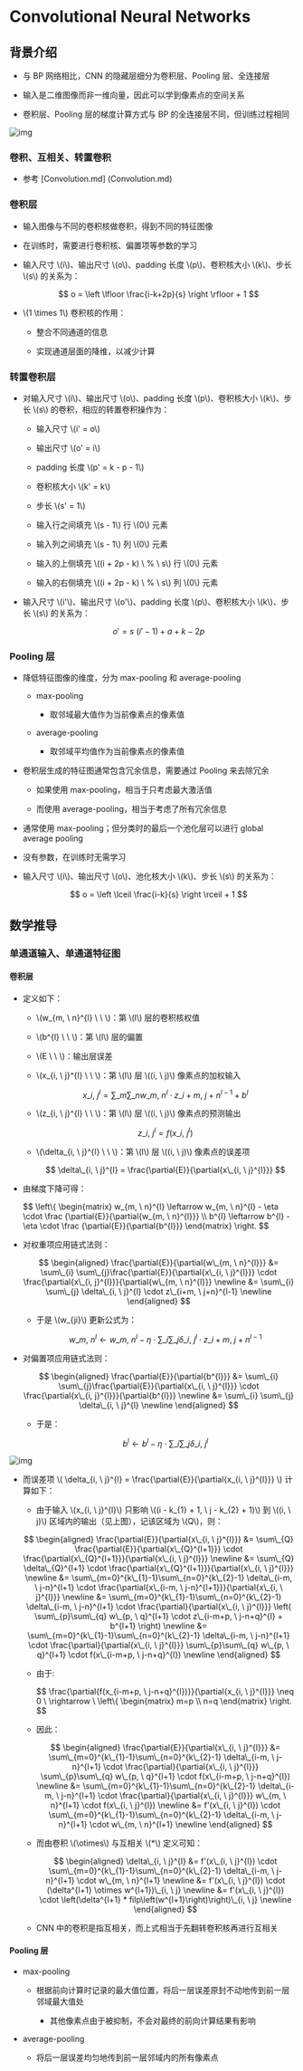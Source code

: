 <script type="text/javascript" src="http://cdn.mathjax.org/mathjax/latest/MathJax.js?config=default"></script>

# Convolutional Neural Networks

## 背景介绍

- 与 BP 网络相比，CNN 的隐藏层细分为卷积层、Pooling 层、全连接层

- 输入是二维图像而非一维向量，因此可以学到像素点的空间关系

- 卷积层、Pooling 层的梯度计算方式与 BP 的全连接层不同，但训练过程相同

![img](images/lenet.png)

### 卷积、互相关、转置卷积

- 参考 [Convolution.md] (Convolution.md)

### 卷积层

- 输入图像与不同的卷积核做卷积，得到不同的特征图像

- 在训练时，需要进行卷积核、偏置项等参数的学习

- 输入尺寸 \\(i\\)、输出尺寸 \\(o\\)、padding 长度 \\(p\\)、卷积核大小 \\(k\\)、步长 \\(s\\) 的关系为：

	$$ o = \left \lfloor \frac{i-k+2p}{s} \right \rfloor + 1 $$

- \\(1 \times 1\\) 卷积核的作用：

	- 整合不同通道的信息

	- 实现通道层面的降维，以减少计算

### 转置卷积层

- 对输入尺寸 \\(i\\)、输出尺寸 \\(o\\)、padding 长度 \\(p\\)、卷积核大小 \\(k\\)、步长 \\(s\\) 的卷积，相应的转置卷积操作为：

	- 输入尺寸 \\(i' = o\\)

	- 输出尺寸 \\(o' = i\\)

	- padding 长度 \\(p' = k - p - 1\\)

	- 卷积核大小 \\(k' = k\\)

	- 步长 \\(s' = 1\\)

	- 输入行之间填充 \\(s - 1\\) 行 \\(0\\) 元素

	- 输入列之间填充 \\(s - 1\\) 列 \\(0\\) 元素

	- 输入的上侧填充 \\((i + 2p - k) \ \% \ s\\) 行 \\(0\\) 元素

	- 输入的右侧填充 \\((i + 2p - k) \ \% \ s\\) 列 \\(0\\) 元素

- 输入尺寸 \\(i'\\)、输出尺寸 \\(o'\\)、padding 长度 \\(p\\)、卷积核大小 \\(k\\)、步长 \\(s\\) 的关系为：

	$$ o' = s \ (i'-1) + a + k - 2p $$

### Pooling 层

- 降低特征图像的维度，分为 max-pooling 和 average-pooling

	- max-pooling

		- 取邻域最大值作为当前像素点的像素值
	
	- average-pooling

		- 取邻域平均值作为当前像素点的像素值

- 卷积层生成的特征图通常包含冗余信息，需要通过 Pooling 来去除冗余

	- 如果使用 max-pooling，相当于只考虑最大激活值

	- 而使用 average-pooling，相当于考虑了所有冗余信息

- 通常使用 max-pooling；但分类时的最后一个池化层可以进行 global average pooling

- 没有参数，在训练时无需学习

- 输入尺寸 \\(i\\)、输出尺寸 \\(o\\)、池化核大小 \\(k\\)、步长 \\(s\\) 的关系为：

	$$ o = \left \lceil \frac{i-k}{s} \right \rceil + 1 $$

## 数学推导

### 单通道输入、单通道特征图

#### 卷积层

- 定义如下：

	- \\(w\_{m, \ n}^{l} \ \ \\)：第 \\(l\\) 层的卷积核权值

	- \\(b^{l} \ \ \\)：第 \\(l\\) 层的偏置

	- \\(E \ \ \\)：输出层误差

	- \\(x\_{i, \ j}^{l} \ \ \\)：第 \\(l\\) 层 \\((i, \ j)\\) 像素点的加权输入
	
		$$ x\_{i, \ j}^{l} = \sum\_{m}\sum\_{n} w\_{m, \ n}^{l} \cdot z\_{i+m, \ j+n}^{l-1} + b^{l} $$

	- \\(z\_{i, \ j}^{l} \ \ \\)：第 \\(l\\) 层 \\((i, \ j)\\) 像素点的预测输出
	
		$$ z\_{i,\ j}^{l} = f(x\_{i, \ j}^{l}) $$
	
	- \\(\delta\_{i, \ j}^{l} \ \ \\)：第 \\(l\\) 层 \\((i, \ j)\\) 像素点的误差项
	
		$$ \delta\_{i, \ j}^{l} = \frac{\partial{E}}{\partial{x\_{i, \ j}^{l}}} $$

- 由梯度下降可得：

	$$
	\\left\\{ \begin{matrix}
	w\_{m, \ n}^{l} \leftarrow w\_{m, \ n}^{l} - \eta \cdot \frac {\partial{E}}{\partial{w\_{m, \ n}^{l}}} \\\\
	b^{l} \leftarrow b^{l} - \eta \cdot \frac {\partial{E}}{\partial{b^{l}}}
	\end{matrix} \\right\.
	$$

- 对权重项应用链式法则：

	$$
	\begin{aligned}
	\frac{\partial{E}}{\partial{w\_{m, \ n}^{l}}} &= \sum\_{i} \sum\_{j}\frac{\partial{E}}{\partial{x\_{i, \ j}^{l}}} \cdot \frac{\partial{x\_{i, j}^{l}}}{\partial{w\_{m, \ n}^{l}}} \newline
	&= \sum\_{i} \sum\_{j} \delta\_{i, \ j}^{l} \cdot z\_{i+m, \ j+n}^{l-1} \newline
	\end{aligned}
	$$

	- 于是 \\(w\_{ji}\\) 更新公式为：

		$$ w\_{m, \ n}^{l} \leftarrow w\_{m, \ n}^{l} - \eta \cdot \sum\_{i} \sum\_{j} \delta\_{i, \ j}^{l} \cdot z\_{i+m, \ j+n}^{l-1} $$

- 对偏置项应用链式法则：

	$$
	\begin{aligned}
	\frac{\partial{E}}{\partial{b^{l}}} &= \sum\_{i} \sum\_{j}\frac{\partial{E}}{\partial{x\_{i, \ j}^{l}}} \cdot \frac{\partial{x\_{i, j}^{l}}}{\partial{b^{l}}} \newline
	&= \sum\_{i} \sum\_{j} \delta\_{i, \ j}^{l} \newline
	\end{aligned}
	$$
	
	- 于是：

		$$ b^{l} \leftarrow b^{l} - \eta \cdot \sum\_{i} \sum\_{j} \delta\_{i, \ j}^{l} $$

![img](images/cnn_range.png)
	
- 而误差项 \\( \delta\_{i, \ j}^{l} = \frac{\partial{E}}{\partial{x\_{i, \ j}^{l}}} \\) 计算如下：

	- 由于输入 \\(x\_{i, \ j}^{l}\\) 只影响 \\((i - k\_{1} + 1, \ j - k\_{2} + 1)\\) 到 \\((i, \ j)\\) 区域内的输出（见上图），记该区域为 \\(Q\\)，则：

	$$
	\begin{aligned}
	\frac{\partial{E}}{\partial{x\_{i, \ j}^{l}}} &= \sum\_{Q} \frac{\partial{E}}{\partial{x\_{Q}^{l+1}}} \cdot \frac{\partial{x\_{Q}^{l+1}}}{\partial{x\_{i, \ j}^{l}}} \newline
	&= \sum\_{Q} \delta\_{Q}^{l+1} \cdot \frac{\partial{x\_{Q}^{l+1}}}{\partial{x\_{i, \ j}^{l}}} \newline
	&= \sum\_{m=0}^{k\_{1}-1}\sum\_{n=0}^{k\_{2}-1}  \delta\_{i-m, \ j-n}^{l+1} \cdot \frac{\partial{x\_{i-m, \ j-n}^{l+1}}}{\partial{x\_{i, \ j}^{l}}} \newline
	&= \sum\_{m=0}^{k\_{1}-1}\sum\_{n=0}^{k\_{2}-1}  \delta\_{i-m, \ j-n}^{l+1} \cdot \frac{\partial}{\partial{x\_{i, \ j}^{l}}} \left( \sum\_{p}\sum\_{q} w\_{p, \ q}^{l+1} \cdot z\_{i-m+p, \ j-n+q}^{l} + b^{l+1} \right) \newline
	&= \sum\_{m=0}^{k\_{1}-1}\sum\_{n=0}^{k\_{2}-1}  \delta\_{i-m, \ j-n}^{l+1} \cdot \frac{\partial}{\partial{x\_{i, \ j}^{l}}} \sum\_{p}\sum\_{q} w\_{p, \ q}^{l+1} \cdot f(x\_{i-m+p, \ j-n+q}^{l}) \newline
	\end{aligned}
	$$
	
	- 由于:

		$$ \frac{\partial{f(x\_{i-m+p, \ j-n+q}^{l})}}{\partial{x\_{i, \ j}^{l}}} \neq 0 \ \rightarrow  \ \\left\\{ \begin{matrix} m=p \\\\ n=q \end{matrix} \\right\. $$
		
	- 因此：
	
		$$
		\begin{aligned}
		\frac{\partial{E}}{\partial{x\_{i, \ j}^{l}}} &= \sum\_{m=0}^{k\_{1}-1}\sum\_{n=0}^{k\_{2}-1}  \delta\_{i-m, \ j-n}^{l+1} \cdot \frac{\partial}{\partial{x\_{i, \ j}^{l}}} \sum\_{p}\sum\_{q} w\_{p, \ q}^{l+1} \cdot f(x\_{i-m+p, \ j-n+q}^{l}) \newline
		&= \sum\_{m=0}^{k\_{1}-1}\sum\_{n=0}^{k\_{2}-1}  \delta\_{i-m, \ j-n}^{l+1} \cdot \frac{\partial}{\partial{x\_{i, \ j}^{l}}} w\_{m, \ n}^{l+1} \cdot f(x\_{i, \ j}^{l}) \newline
		&= f'(x\_{i, \ j}^{l}) \cdot \sum\_{m=0}^{k\_{1}-1}\sum\_{n=0}^{k\_{2}-1}  \delta\_{i-m, \ j-n}^{l+1} \cdot w\_{m, \ n}^{l+1} \newline
		\end{aligned}
		$$
	
	- 而由卷积 \\(\otimes\\) 与互相关 \\(*\\) 定义可知：

		$$
		\begin{aligned}
		\delta\_{i, \ j}^{l} &= f'(x\_{i, \ j}^{l}) \cdot \sum\_{m=0}^{k\_{1}-1}\sum\_{n=0}^{k\_{2}-1}  \delta\_{i-m, \ j-n}^{l+1} \cdot w\_{m, \ n}^{l+1} \newline
		&= f'(x\_{i, \ j}^{l}) \cdot (\delta^{l+1} \otimes w^{l+1})\_{i, \ j} \newline
		&= f'(x\_{i, \ j}^{l}) \cdot \left(\delta^{l+1} * filp\left(w^{l+1}\right)\right)\_{i, \ j} \newline
		\end{aligned}
		$$

	- CNN 中的卷积是指互相关，而上式相当于先翻转卷积核再进行互相关

#### Pooling 层

- max-pooling

	- 根据前向计算时记录的最大值位置，将后一层误差原封不动地传到前一层邻域最大值处

		- 其他像素点由于被抑制，不会对最终的前向计算结果有影响

- average-pooling

	- 将后一层误差均匀地传到前一层邻域内的所有像素点